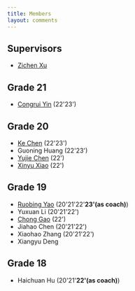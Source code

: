 ```yaml
---
title: Members
layout: comments
---
```


## Supervisors

- [Zichen Xu](https://good.ncu.edu.cn/Pages/Professor.html)


## Grade 21

- [Congrui Yin](https://good.ncu.edu.cn/~YinCR/) (22'23')

## Grade 20

- [Ke Chen](https://good.ncu.edu.cn/~ChenK/) (22'23')
- Guoning Huang (22'23')  
- [Yujie Chen](https://good.ncu.edu.cn/~ChenYJ/) (22')
- [Xinyu Xiao](https://good.ncu.edu.cn/~XiaoXY/) (22')

## Grade 19

- [Ruobing Yao](https://good.ncu.edu.cn/~yrb/) (20'21'22'**23'(as coach)**)
- Yuxuan Li (20'21'22') 
- [Chong Gao](https://good.ncu.edu.cn/~GaoC/) (22')
- Jiahao Chen (20'21'22') 
- Xiaohao Zhang (20'21'22') 
- Xiangyu Deng

## Grade 18

- Haichuan Hu (20'21'**22'(as coach)**)
